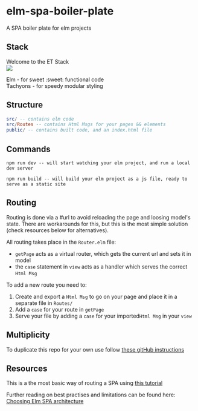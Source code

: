 # elm-spa-boiler-plate
A SPA boiler plate for elm projects

## Stack
Welcome to the ET Stack  
![](https://media.giphy.com/media/gHcPh3ehbRGik/giphy.gif)

**E**lm - for sweet :sweet: functional code  
**T**achyons - for speedy modular styling

## Structure
``` elm
src/ -- contains elm code
src/Routes -- contains Html Msgs for your pages && elements
public/ -- contains built code, and an index.html file
```

## Commands
`npm run dev -- will start watching your elm project, and run a local dev
server`

`npm run build -- will build your elm project as a js file, ready to serve as a static site`

## Routing
Routing is done via a #url to avoid reloading the page and loosing model's state. There are workarounds for this, but this is the most simple solution (check resources below for alternatives).

All routing takes place in the ```Router.elm``` file:
- ```getPage``` acts as a virtual router, which gets the current url and sets it in model
- the ```case``` statement in ```view``` acts as a handler which serves the correct ```Html Msg```

To add a new route you need to:
1. Create and export a ```Html Msg``` to go on your page and place it in a separate file in ```Routes/```
2. Add a ```case``` for your route in ```getPage```
3. Serve your file by adding a ```case``` for your imported```Html Msg``` in your ```view ```

## Multiplicity
To duplicate this repo for your own use follow [these gitHub instructions](https://help.github.com/articles/duplicating-a-repository/)

## Resources
This is a the most basic way of routing a SPA using [this tutorial](https://medium.com/@nithstong/spa-simple-with-elm-navigation-630bdfdbef94)

Further reading on best practises and limitations can be found here:
[Choosing Elm SPA architecture](https://medium.com/elm-shorts/choosing-the-right-elm-spa-architecture-d6e8275f6899)
